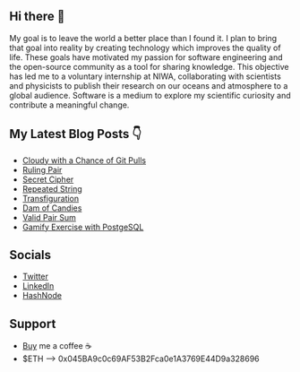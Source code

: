 ## Hi there 👋

My goal is to leave the world a better place than I found it. I plan to bring that goal into reality by creating technology which improves the quality of life. These goals have motivated my passion for software engineering and the open-source community as a tool for sharing knowledge. This objective has led me to a voluntary internship at NIWA, collaborating with scientists and physicists to publish their research on our oceans and atmosphere to a global audience. Software is a medium to explore my scientific curiosity and contribute a meaningful change.

<!--
**woodRock/woodRock** is a ✨ _special_ ✨ repository because its `README.md` (this file) appears on your GitHub profile.

Here are some ideas to get you started:

- 🔭 I’m currently working on ...
- 🌱 I’m currently learning ...
- 👯 I’m looking to collaborate on ...
- 🤔 I’m looking for help with ...
- 💬 Ask me about ...
- 📫 How to reach me: ...
- 😄 Pronouns: ...
- ⚡ Fun fact: ...
-->

## My Latest Blog Posts 👇
<!-- HASHNODE_BLOG:START -->
- [Cloudy with a Chance of Git Pulls](https://woodrock.hashnode.dev/cloudy-with-a-chance-of-git-pulls-ckkxtgev208bixps160lja4ok)
- [Ruling Pair](https://woodrock.hashnode.dev/ruling-pair-ckkwh2kgm0021xps1hhxv1dfd)
- [Secret Cipher](https://woodrock.hashnode.dev/secret-cipher-ckktowkdx0emciis1ez82bpn0)
- [Repeated String](https://woodrock.hashnode.dev/repeated-string-ckkqogmz5006kjjs1dhhm5z1x)
- [Transfiguration](https://woodrock.hashnode.dev/transfiguration-ckkpg114f095o1es1ezd837nd)
- [Dam of Candies](https://woodrock.hashnode.dev/dam-of-candies-ckknvc6qk01wn0ds1586aeb25)
- [Valid Pair Sum](https://woodrock.hashnode.dev/valid-pair-sum-ckkmaw65803j2bds1337p39m2)
- [Gamify Exercise with PostgeSQL](https://woodrock.hashnode.dev/gamify-exercise-with-postgesql-ckkjha8q306yk8bs17v9jhee2)
<!-- HASHNODE_BLOG:END -->

## Socials 

- [Twitter](https://twitter.com/jrhwood)
- [LinkedIn](https://www.linkedin.com/in/jrhwood/)
- [HashNode](https://woodrock.hashnode.dev/)

## Support

- [Buy](https://www.buymeacoffee.com/woodrock) me a coffee ☕
- $ETH --> 0x045BA9c0c69AF53B2Fca0e1A3769E44D9a328696
